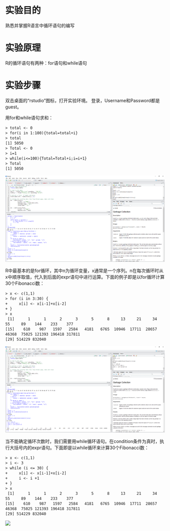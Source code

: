 # 实验目的

熟悉并掌握R语言中循环语句的编写

# 实验原理

R的循环语句有两种：for语句和while语句

# 实验步骤

双击桌面的“rstudio”图标，打开实验环境。
登录，Username和Password都是guest。

用for和while语句求和：

```
> total <- 0
> for(i in 1:100){total=total+i}
> total
[1] 5050
> Total <- 0
> i=1
> while(i<=100){Total=Total+i;i=i+1}
> Total
[1] 5050
```

![](/images/1-1-11-1.png)

R中最基本的是for循环，其中n为循环变量，x通常是一个序列。n在每次循环时从x中顺序取值，代入到后面的expr语句中进行运算。下面的例子即是以for循环计算30个Fibonacci数：

```
> x <- c(1,1)
> for (i in 3:30) {
+     x[i] <- x[i-1]+x[i-2]
+ }
> x
 [1]      1      1      2      3      5      8     13     21     34     55     89    144    233    377
[15]    610    987   1597   2584   4181   6765  10946  17711  28657  46368  75025 121393 196418 317811
[29] 514229 832040
```

![](/images/1-1-11-2.png)

当不能确定循环次数时，我们需要用while循环语句。在condition条件为真时，执行大括号内的expr语句。下面即是以while循环来计算30个Fibonacci数：

```
> x <- c(1,1)
> i <- 3
> while (i <= 30) {
+     x[i] <- x[i-1]+x[i-2]
+     i <- i +1
+ }
> x
 [1]      1      1      2      3      5      8     13     21     34     55     89    144    233    377
[15]    610    987   1597   2584   4181   6765  10946  17711  28657  46368  75025 121393 196418 317811
[29] 514229 832040
```

![](https://kfcoding-static.oss-cn-hangzhou.aliyuncs.com/gitcourse-bigdata/1-1-11-3_20171107070324.024.png)